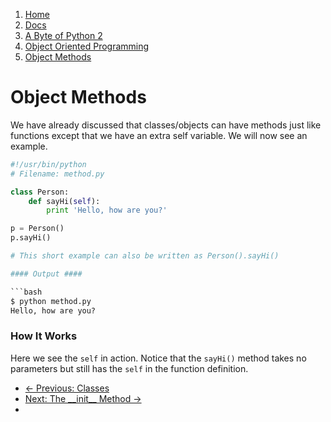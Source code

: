 <!-- -
Title: A Byte of Python 2: Object Methods
Author: Swaroop C H
Editor: Marios Zindilis
First Published: 2003
Last Updated: 2014-09-28
- -->

<ol class='breadcrumb' itemprop='breadcrumb'>
	<li><a href="/">Home</a></li>
	<li><a href="/docs/">Docs</a></li>
	<li><a href="/docs/a-byte-of-python-2/">A Byte of Python 2</a></li>
	<li><a href="/docs/a-byte-of-python-2/object-oriented/">Object Oriented Programming</a></li>
	<li><a href="/docs/a-byte-of-python-2/object-oriented/object-methods.html">Object Methods</a></li>
</ol>

Object Methods
==============

We have already discussed that classes/objects can have methods just like 
functions except that we have an extra self variable. We will now see an 
example.

```python
#!/usr/bin/python
# Filename: method.py

class Person:
    def sayHi(self):
        print 'Hello, how are you?'

p = Person()
p.sayHi()

# This short example can also be written as Person().sayHi()

#### Output ####

```bash
$ python method.py
Hello, how are you?
```

### How It Works ###

Here we see the `self` in action. Notice that the `sayHi()` method takes no 
parameters but still has the `self` in the function definition.

<ul class='pager'>
    <li class='previous'>
        <a href='/docs/a-byte-of-python-2/object-oriented/classes.html'>&larr; Previous: Classes</a>
    </li>
    <li class='next'>
        <a href='/docs/a-byte-of-python-2/object-oriented/object-methods.html'>Next: The __init__ Method &rarr;</a>
    <li>
</ul>
